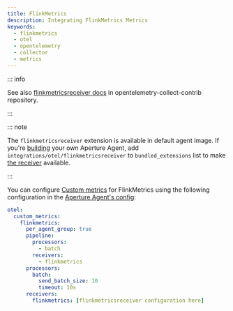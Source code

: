 ```yaml
---
title: FlinkMetrics
description: Integrating FlinkMetrics Metrics
keywords:
  - flinkmetrics
  - otel
  - opentelemetry
  - collector
  - metrics
---
```


::: info

See also [flinkmetricsreceiver docs][receiver] in opentelemetry-collect-contrib
repository.

:::

::: note

The `flinkmetricsreceiver` extension is available in default agent image. If
you're [building][build] your own Aperture Agent, add
`integrations/otel/flinkmetricsreceiver` to `bundled_extensions` list to make
[the receiver][receiver] available.

:::

You can configure [Custom metrics][custom-metrics] for FlinkMetrics using the
following configuration in the [Aperture Agent's config][agent-config]:

```yaml
otel:
  custom_metrics:
    flinkmetrics:
      per_agent_group: true
      pipeline:
        processors:
          - batch
        receivers:
          - flinkmetrics
      processors:
        batch:
          send_batch_size: 10
          timeout: 10s
      receivers:
        flinkmetrics: [flinkmetricsreceiver configuration here]
```

[build]: /reference/aperturectl/build/agent/agent.md
[receiver]:
  https://github.com/open-telemetry/opentelemetry-collector-contrib/tree/main/receiver/flinkmetricsreceiver
[custom-metrics]: /reference/configuration/agent.md#custom-metrics-config
[agent-config]: /reference/configuration/agent.md#agent-o-t-e-l-config
